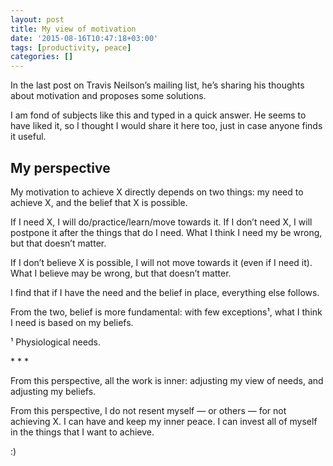 ```yaml
---
layout: post
title: My view of motivation
date: '2015-08-16T10:47:18+03:00'
tags: [productivity, peace]
categories: []
---
```

In the last post on Travis Neilson’s mailing list, he’s sharing his
thoughts about motivation and proposes some solutions.

I am fond of subjects like this and typed in a quick answer. He seems to
have liked it, so I thought I would share it here too, just in case
anyone finds it useful.

## My perspective

My motivation to achieve X directly depends on two things: my need to
achieve X, and the belief that X is possible.

If I need X, I will do/practice/learn/move towards it. If I don’t need
X, I will postpone it after the things that do I need. What I think I
need my be wrong, but that doesn’t matter.

If I don’t believe X is possible, I will not move towards it (even if I
need it). What I believe may be wrong, but that doesn’t matter.

I find that if I have the need and the belief in place, everything else
follows.

From the two, belief is more fundamental: with few exceptions¹, what I
think I need is based on my beliefs.

¹ Physiological needs.

\* * *

From this perspective, all the work is inner: adjusting my view of
needs, and adjusting my beliefs.

From this perspective, I do not resent myself — or others — for not
achieving X. I can have and keep my inner peace. I can invest all of
myself in the things that I want to achieve.

:)
